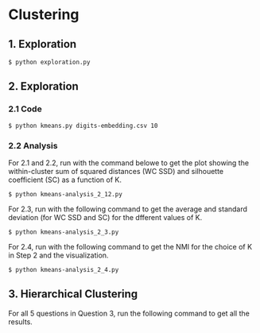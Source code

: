 # Clustering

## 1. Exploration
```
$ python exploration.py
```

## 2. Exploration
### 2.1 Code
```
$ python kmeans.py digits-embedding.csv 10
```
### 2.2 Analysis
For 2.1 and 2.2, run with the command belowe to get the plot showing the within-cluster sum of squared distances (WC SSD) and silhouette coefficient (SC) as a function of K.
```
$ python kmeans-analysis_2_12.py
```
For 2.3, run with the following command to get the average and standard deviation (for WC SSD and SC) for the dfferent values of K.
```
$ python kmeans-analysis_2_3.py
```
For 2.4, run with the following command to get the NMI for the choice of K in Step 2 and the visualization.
```
$ python kmeans-analysis_2_4.py
```
## 3. Hierarchical Clustering
For all 5 questions in Question 3, run the following command to get all the results.
